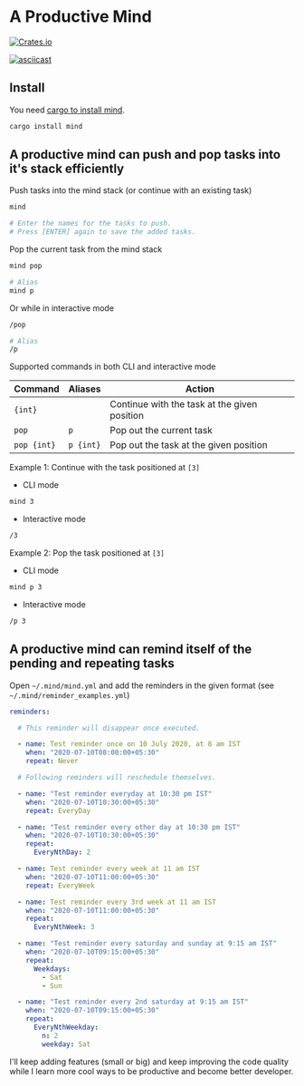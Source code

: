A Productive Mind
=================

[![Crates.io](https://img.shields.io/crates/v/mind.svg)](https://crates.io/crates/mind)

[![asciicast](https://asciinema.org/a/345280.svg)](https://asciinema.org/a/345280)

Install
-------

You need [cargo to install mind](https://www.rust-lang.org/tools/install).

```bash
cargo install mind
```

A productive mind can push and pop tasks into it's stack efficiently
--------------------------------------------------------------------

Push tasks into the mind stack (or continue with an existing task)

```bash
mind

# Enter the names for the tasks to push.
# Press [ENTER] again to save the added tasks.
```

Pop the current task from the mind stack

```bash
mind pop

# Alias
mind p
```

Or while in interactive mode

```bash
/pop

# Alias
/p
```

Supported commands in both CLI and interactive mode

| Command                             | Aliases             | Action
|-------------------------------------|---------------------|------------------------------------------
| `{int}`                             |                     | Continue with the task at the given position
| `pop`                               | `p`                 | Pop out the current task
| `pop {int}`                         | `p {int}`           | Pop out the task at the given position

Example 1: Continue with the task positioned at `[3]`

* CLI mode

```bash
mind 3
```

* Interactive mode

```bash
/3
```

Example 2: Pop the task positioned at `[3]`

* CLI mode

```bash
mind p 3
```

* Interactive mode

```bash
/p 3
```

A productive mind can remind itself of the pending and repeating tasks
----------------------------------------------------------------------

Open `~/.mind/mind.yml` and add the reminders in the given format (see `~/.mind/reminder_examples.yml`)

```yaml
reminders:

  # This reminder will disappear once executed.

  - name: Test reminder once on 10 July 2020, at 8 am IST
    when: "2020-07-10T08:00:00+05:30"
    repeat: Never

  # Following reminders will reschedule themselves.

  - name: "Test reminder everyday at 10:30 pm IST"
    when: "2020-07-10T10:30:00+05:30"
    repeat: EveryDay

  - name: "Test reminder every other day at 10:30 pm IST"
    when: "2020-07-10T10:30:00+05:30"
    repeat:
      EveryNthDay: 2

  - name: Test reminder every week at 11 am IST
    when: "2020-07-10T11:00:00+05:30"
    repeat: EveryWeek

  - name: Test reminder every 3rd week at 11 am IST
    when: "2020-07-10T11:00:00+05:30"
    repeat:
      EveryNthWeek: 3

  - name: "Test reminder every saturday and sunday at 9:15 am IST"
    when: "2020-07-10T09:15:00+05:30"
    repeat:
      Weekdays:
        - Sat
        - Sun

  - name: "Test reminder every 2nd saturday at 9:15 am IST"
    when: "2020-07-10T09:15:00+05:30"
    repeat:
      EveryNthWeekday:
        n: 2
        weekday: Sat
```

I'll keep adding features (small or big) and keep improving the code quality
while I learn more cool ways to be productive and become better developer.

